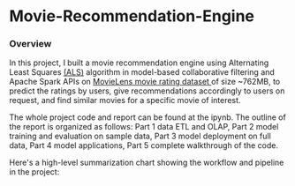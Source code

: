 # Movie-Recommendation-Engine

### Overview
In this project, I built a movie recommendation engine using Alternating Least Squares [(ALS)](https://spark.apache.org/docs/2.2.0/ml-collaborative-filtering.html) algorithm in model-based collaborative filtering and Apache Spark APIs on [MovieLens movie rating dataset ](https://grouplens.org/datasets/movielens/latest/) of size ~762MB, to predict the ratings by users, give recommendations accordingly to users on request, and find similar movies for a specific movie of interest.

The whole project code and report can be found at the ipynb. The outline of the report is organized as follows: Part 1 data ETL and OLAP, Part 2 model training and evaluation on sample data, Part 3 model deployment on full data, Part 4 model applications, Part 5 complete walkthrough of the code.

Here's a high-level summarization chart showing the workflow and pipeline in the project:

